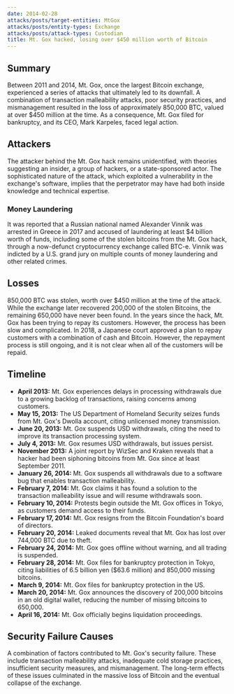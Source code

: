 ```yaml
---
date: 2014-02-28
attacks/posts/target-entities: MtGox
attacks/posts/entity-types: Exchange
attacks/posts/attack-types: Custodian
title: Mt. Gox hacked, losing over $450 million worth of Bitcoin
---
```


## Summary

Between 2011 and 2014, Mt. Gox, once the largest Bitcoin exchange, experienced a series of attacks that ultimately led to its downfall. A combination of transaction malleability attacks, poor security practices, and mismanagement resulted in the loss of approximately 850,000 BTC, valued at over $450 million at the time. As a consequence, Mt. Gox filed for bankruptcy, and its CEO, Mark Karpeles, faced legal action.

## Attackers

The attacker behind the Mt. Gox hack remains unidentified, with theories suggesting an insider, a group of hackers, or a state-sponsored actor. The sophisticated nature of the attack, which exploited a vulnerability in the exchange's software, implies that the perpetrator may have had both inside knowledge and technical expertise.

### Money Laundering

It was reported that a Russian national named Alexander Vinnik was arrested in Greece in 2017 and accused of laundering at least $4 billion worth of funds, including some of the stolen bitcoins from the Mt. Gox hack, through a now-defunct cryptocurrency exchange called BTC-e. Vinnik was indicted by a U.S. grand jury on multiple counts of money laundering and other related crimes.

## Losses

850,000 BTC was stolen, worth over $450 million at the time of the attack. While the exchange later recovered 200,000 of the stolen Bitcoins, the remaining 650,000 have never been found. In the years since the hack, Mt. Gox has been trying to repay its customers. However, the process has been slow and complicated. In 2018, a Japanese court approved a plan to repay customers with a combination of cash and Bitcoin. However, the repayment process is still ongoing, and it is not clear when all of the customers will be repaid.

## Timeline

- **April 2013:** Mt. Gox experiences delays in processing withdrawals due to a growing backlog of transactions, raising concerns among customers.
- **May 15, 2013:** The US Department of Homeland Security seizes funds from Mt. Gox's Dwolla account, citing unlicensed money transmission.
- **June 20, 2013:** Mt. Gox suspends USD withdrawals, citing the need to improve its transaction processing system.
- **July 4, 2013:** Mt. Gox resumes USD withdrawals, but issues persist.
- **November 2013:** A joint report by WizSec and Kraken reveals that a hacker had been siphoning bitcoins from Mt. Gox since at least September 2011.
- **January 26, 2014:** Mt. Gox suspends all withdrawals due to a software bug that enables transaction malleability.
- **February 7, 2014:** Mt. Gox claims it has found a solution to the transaction malleability issue and will resume withdrawals soon.
- **February 10, 2014:** Protests begin outside the Mt. Gox offices in Tokyo, as customers demand access to their funds.
- **February 17, 2014:** Mt. Gox resigns from the Bitcoin Foundation's board of directors.
- **February 20, 2014:** Leaked documents reveal that Mt. Gox has lost over 744,000 BTC due to theft.
- **February 24, 2014:** Mt. Gox goes offline without warning, and all trading is suspended.
- **February 28, 2014:** Mt. Gox files for bankruptcy protection in Tokyo, citing liabilities of 6.5 billion yen ($63.6 million) and 850,000 missing bitcoins.
- **March 9, 2014:** Mt. Gox files for bankruptcy protection in the US.
- **March 20, 2014:** Mt. Gox announces the discovery of 200,000 bitcoins in an old digital wallet, reducing the number of missing bitcoins to 650,000.
- **April 16, 2014:** Mt. Gox officially begins liquidation proceedings.

## Security Failure Causes

A combination of factors contributed to Mt. Gox's security failure. These include transaction malleability attacks, inadequate cold storage practices, insufficient security measures, and mismanagement. The long-term effects of these issues culminated in the massive loss of Bitcoin and the eventual collapse of the exchange.
